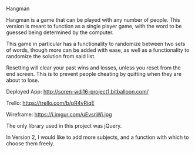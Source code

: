 Hangman

Hangman is a game that can be played with any number of people. This version is meant to function as a single player game, with the word to be guessed being determined by the computer.

This game in particular has a functionality to randomize between two sets of words, though more can be added with ease, as well as a functionality to randomize the solution from said list.

Resetting will clear your past wins and losses, unless you reset from the end screen. This is to prevent people cheating by quitting when they are about to lose.

Deployed App: http://soren-wdi16-project1.bitballoon.com/

Trello: https://trello.com/b/pR4vRiqE

Wireframe: https://i.imgur.com/uEvsnWi.jpg

The only library used in this project was jQuery.

In Version 2, I would like to add more subjects, and a function with which to choose them freely.